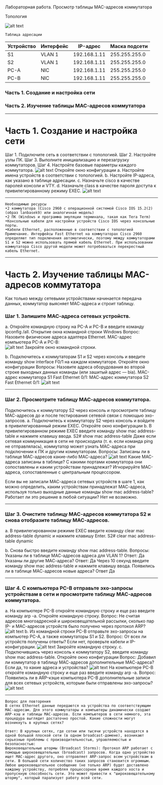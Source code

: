 Лабораторная работа. Просмотр таблицы MAC-адресов коммутатора 

Топология

![alt text](image.png)

    Таблица адресации

| Устройство | Интерфейс | IP-адрес | Маска подсети |
|--|--|--|--|
| S1 | VLAN 1| 192.168.1.11 | 255.255.255.0 |
| S2 | VLAN 1 | 192.168.1.11 | 255.255.255.0 |
| PC-A | NIC | 192.168.1.11 | 255.255.255.0 |
| PC-B | NIC | 192.168.1.11 | 255.255.255.0 |


### Часть 1. Создание и настройка сети
### Часть 2. Изучение таблицы МАС-адресов коммутатора

_________________

# Часть 1. Создание и настройка сети
Шаг 1. Подключите сеть в соответствии с топологией.
Шаг 2. Настройте узлы ПК.
Шаг 3. Выполните инициализацию и перезагрузку коммутаторов.
Шаг 4. Настройте базовые параметры каждого коммутатора.
![alt text](image-3.png)
Откройте окно конфигурации
a.	Настройте имена устройств в соответствии с топологией.
b.	Настройте IP-адреса, как указано в таблице адресации.
c.	Назначьте cisco в качестве паролей консоли и VTY.
d.	Назначьте class в качестве пароля доступа к привилегированному режиму EXEC.
![alt text](image-2.png)

___

    Необходимые ресурсы
    •2 коммутатора (Cisco 2960 с операционной системой Cisco IOS 15.2(2) (образ lanbasek9) или аналогичная модель)
    •2 ПК (Windows и программа эмуляции терминала, такая как Tera Term)
    •Консольные кабели для настройки устройств Cisco IOS через консольные порты.
    •Кабели Ethernet, расположенные в соответствии с топологией
    Примечание. Интерфейсы Fast Ethernet на коммутаторах Cisco 2960 определяют тип подключения автоматически, поэтому между коммутаторами S1 и S2 можно использовать прямой кабель Ethernet. При использовании коммутатора Cisco другой модели может потребоваться перекрестный кабель Ethernet.

___

# Часть 2. Изучение таблицы МАС-адресов коммутатора

Как только между сетевыми устройствами начинается передача данных, коммутатор выясняет МАС-адреса и строит таблицу.

### Шаг 1. Запишите МАС-адреса сетевых устройств.
a.	Откройте командную строку на PC-A и PC-B и введите команду ipconfig /all.
Открытие окна командной строки Windows
Вопрос:
Назовите физические адреса адаптера Ethernet.
MAC-адрес компьютера PC-A и PC-B:  
![alt text](image-1.png)
Закройте окно командной строки.


b.	Подключитесь к коммутаторам S1 и S2 через консоль и введите команду show interface F0/1 на каждом коммутаторе.
Откройте окно конфигурации
Вопросы:
Назовите адреса оборудования во второй строке выходных данных команды (или зашитый адрес — bia).
МАС-адрес коммутатора S1 Fast Ethernet 0/1:
МАС-адрес коммутатора S2 Fast Ethernet 0/1:
![alt text](image-4.png)


___

### Шаг 2. Просмотрите таблицу МАС-адресов коммутатора.
Подключитесь к коммутатору S2 через консоль и просмотрите таблицу МАС-адресов до и после тестирования сетевой связи с помощью эхо-запросов.
a.	Подключитесь к коммутатору S2 через консоль и войдите в привилегированный режим EXEC.
Откройте окно конфигурации
b.	В привилегированном режиме EXEC введите команду show mac address-table и нажмите клавишу ввода.
S2# show mac address-table
Даже если сетевая коммуникация в сети не происходила (т. е. если команда ping не отправлялась), коммутатор может узнать МАС-адреса при подключении к ПК и другим коммутаторам.
Вопросы:
Записаны ли в таблице МАС-адресов какие-либо МАС-адреса?
![alt text](image-5.png)
Какие МАС-адреса записаны в таблице? С какими портами коммутатора они сопоставлены и каким устройствам принадлежат? Игнорируйте МАС-адреса, сопоставленные с центральным процессором.

Если вы не записали МАС-адреса сетевых устройств в шаге 1, как можно определить, каким устройствам принадлежат МАС-адреса, используя только выходные данные команды show mac address-table? Работает ли это решение в любой ситуации?
Нет не возможно.

___


### Шаг 3. Очистите таблицу МАС-адресов коммутатора S2 и снова отобразите таблицу МАС-адресов.


a.	В привилегированном режиме EXEC введите команду clear mac address-table dynamic и нажмите клавишу Enter.
S2# clear mac address-table dynamic

b.	Снова быстро введите команду show mac address-table.
Вопросы:
Указаны ли в таблице МАС-адресов адреса для VLAN 1? 
Ответ: Да
Указаны ли другие МАС-адреса?
Ответ: Да
Через 10 секунд введите команду show mac address-table и нажмите клавишу ввода. Появились ли в таблице МАС-адресов новые адреса?
Ответ Да



___


### Шаг 4. С компьютера PC-B отправьте эхо-запросы устройствам в сети и просмотрите таблицу МАС-адресов коммутатора.
a.	На компьютере PC-B откройте командную строку и еще раз введите команду arp -a.
Откройте командную строку.
Вопрос:
Не считая адресов многоадресной и широковещательной рассылки, сколько пар IP- и МАС-адресов устройств было получено через протокол ARP?
![alt text](image-6.png)
b.	Из командной строки PC-B отправьте эхо-запросы на компьютер PC-A, а также коммутаторы S1 и S2.
Вопрос:
От всех ли устройств получены ответы? Если нет, проверьте кабели и IP-конфигурации.
![alt text](image-7.png)
Закройте командную строку.
c.	Подключившись через консоль к коммутатору S2, введите команду show mac address-table.
Откройте окно конфигурации
Вопрос:
Добавил ли коммутатор в таблицу МАС-адресов дополнительные МАС-адреса? Если да, то какие адреса и устройства?
![alt text](image-8.png)
На компьютере PC-B откройте командную строку и еще раз введите команду arp -a.
Вопрос:
Появились ли в ARP-кэше компьютера PC-B дополнительные записи для всех сетевых устройств, которым были отправлены эхо-запросы?
![alt text](image-7.png)



___



    Вопрос для повторения
    В сетях Ethernet данные передаются на устройства по соответствующим МАС-адресам. Для этого коммутаторы и компьютеры динамически создают ARP-кэш и таблицы МАС-адресов. Если компьютеров в сети немного, эта процедура выглядит достаточно простой. Какие сложности могут возникнуть в крупных сетях?

    Ответ: В крупных сетях, где сотни или тысячи устройств находятся в одной большой плоской сети (в одном broadcast-домене), возникают серьезные проблемы с производительностью, управляемостью и безопасностью:
    Широковещательные штормы (Broadcast Storms): Протокол ARP работает с помощью широковещательных (broadcast) запросов. Когда одно устройство ищет MAC-адрес другого, оно отправляет ARP-запрос всем устройствам в сети. В большой сети количество таких запросов становится огромным. Любое широковещательное сообщение (не только ARP) будет доставлено каждому устройству, потребляя процессорное время каждого хоста и пропускную способность сети. Это может привести к "широковещательному шторму", который парализует работу всей сети.
